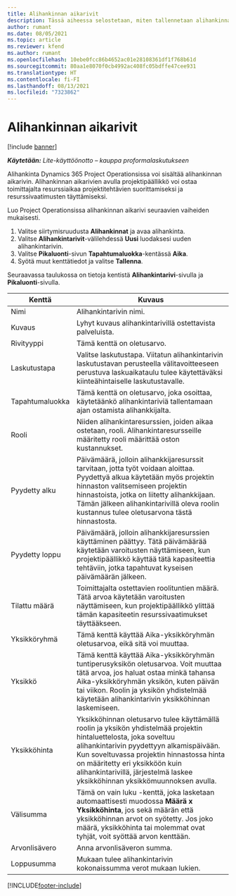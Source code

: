 ```yaml
---
title: Alihankinnan aikarivit
description: Tässä aiheessa selostetaan, miten tallennetaan alihankinnan aikarivit ja ajan ostaminen toimittajilta.
author: rumant
ms.date: 08/05/2021
ms.topic: article
ms.reviewer: kfend
ms.author: rumant
ms.openlocfilehash: 10ebe0fcc86b4652ac01e28108361df1f768b61d
ms.sourcegitcommit: 80aa1e8070f0cb4992ac408fc05bdffe47cee931
ms.translationtype: HT
ms.contentlocale: fi-FI
ms.lasthandoff: 08/13/2021
ms.locfileid: "7323862"
---
```

# <a name="subcontract-lines-for-time"></a>Alihankinnan aikarivit

[!include [banner](../../includes/dataverse-preview.md)]

_**Käytetään:** Lite-käyttöönotto – kauppa proformalaskutukseen_

Alihankinta Dynamics 365 Project Operationsissa voi sisältää alihankinnan aikarivin. Alihankinnan aikarivien avulla projektipäällikkö voi ostaa toimittajalta resurssiaikaa projektitehtävien suorittamiseksi ja resurssivaatimusten täyttämiseksi.

Luo Project Operationsissa alihankinnan aikarivi seuraavien vaiheiden mukaisesti.

1. Valitse siirtymisruudusta **Alihankinnat** ja avaa alihankinta.
2. Valitse **Alihankintarivit**-välilehdessä **Uusi** luodaksesi uuden alihankintarivin.
3. Valitse **Pikaluonti**-sivun **Tapahtumaluokka**-kentässä **Aika**.
4. Syötä muut kenttätiedot ja valitse **Tallenna**.

  Seuraavassa taulukossa on tietoja kentistä **Alihankintarivi**-sivulla ja **Pikaluonti**-sivulla.

| **Kenttä** | **Kuvaus** |
| --- | --- |
| Nimi | Alihankintarivin nimi. |
| Kuvaus | Lyhyt kuvaus alihankintarivillä ostettavista palveluista. | 
| Rivityyppi | Tämä kenttä on oletusarvo.  |
| Laskutustapa | Valitse laskutustapa. Viitatun alihankintarivin laskutustavan perusteella välitavoitteeseen perustuva laskuaikataulu tulee käytettäväksi kiinteähintaiselle laskutustavalle. |
| Tapahtumaluokka | Tämä kenttä on oletusarvo, joka osoittaa, käytetäänkö alihankintariviä tallentamaan ajan ostamista alihankkijalta. |
| Rooli | Niiden alihankintaresurssien, joiden aikaa ostetaan, rooli. Alihankintaresursseille määritetty rooli määrittää oston kustannukset. |
| Pyydetty alku | Päivämäärä, jolloin alihankkijaresurssit tarvitaan, jotta työt voidaan aloittaa. Pyydettyä alkua käytetään myös projektin hinnaston valitsemiseen projektin hinnastoista, jotka on liitetty alihankkijaan. Tämän jälkeen alihankintarivillä oleva roolin kustannus tulee oletusarvona tästä hinnastosta. |
| Pyydetty loppu | Päivämäärä, jolloin alihankkijaresurssien käyttäminen päättyy. Tätä päivämäärää käytetään varoitusten näyttämiseen, kun projektipäällikkö käyttää tätä kapasiteettia tehtäviin, jotka tapahtuvat kyseisen päivämäärän jälkeen. |
| Tilattu määrä | Toimittajalta ostettavien roolituntien määrä. Tätä arvoa käytetään varoitusten näyttämiseen, kun projektipäällikkö ylittää tämän kapasiteetin resurssivaatimukset täyttääkseen. |
| Yksikköryhmä | Tämä kenttä käyttää Aika-yksikköryhmän oletusarvoa, eikä sitä voi muuttaa.  |
| Yksikkö | Tämä kenttä käyttää Aika-yksikköryhmän tuntiperusyksikön oletusarvoa. Voit muuttaa tätä arvoa, jos haluat ostaa minkä tahansa Aika-yksikköryhmän yksikön, kuten päivän tai viikon. Roolin ja yksikön yhdistelmää käytetään alihankintarivin yksikköhinnan laskemiseen. |
| Yksikköhinta | Yksikköhinnan oletusarvo tulee käyttämällä roolin ja yksikön yhdistelmää projektin hintaluettelosta, joka soveltuu alihankintarivin pyydettyyn alkamispäivään. Kun soveltuvassa projektin hinnastossa hinta on määritetty eri yksikköön kuin alihankintarivillä, järjestelmä laskee yksikköhinnan yksikkömuunnoksen avulla. |
| Välisumma | Tämä on vain luku -kenttä, joka lasketaan automaattisesti muodossa **Määrä x Yksikköhinta**, jos sekä määrän että yksikköhinnan arvot on syötetty. Jos joko määrä, yksikköhinta tai molemmat ovat tyhjät, voit syöttää arvon kenttään. |
| Arvonlisävero |  Anna arvonlisäveron summa. |
| Loppusumma | Mukaan tulee alihankintarivin kokonaissumma verot mukaan lukien. |


[!INCLUDE[footer-include](../../includes/footer-banner.md)]
